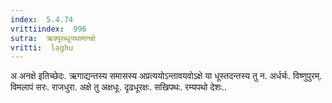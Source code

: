```yaml
---
index:  5.4.74
vrittiindex:  996
sutra:  ऋक्पूरब्धूःपथामानक्षे
vritti:  laghu 
---
```


अ अनक्षे इतिच्छेदः. ऋगाद्यन्तस्य समासस्य अप्रत्ययोऽन्तावयवोऽक्षे या धूस्तदन्तस्य तु न. अर्धर्चः. विष्णुपुरम्. विमलापं सरः. राजधुरा. अक्षे तु अक्षधूः. दृढधूरक्षः. सखिपथः. रम्यपथो देशः..

